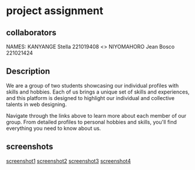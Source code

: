 # project assignment
## collaborators
  NAMES:
  KANYANGE Stella 221019408
  <>
  NIYOMAHORO Jean Bosco  221021424
## Description
  We are a group of two students showcasing our individual profiles with skills and hobbies. Each of us brings a unique set of skills and experiences, and this platform is designed to highlight our individual and collective talents in web designing.

Navigate through the links above to learn more about each member of our group. From detailed profiles to personal hobbies and skills, you'll find everything you need to know about us.


## screenshots
[screenshot1](https://github.com/Stella-Kanyange/PROJECT/blob/main/assets/images/sreenshots/Screenshot%20from%202024-09-17%2008-15-45.png)
[screenshot2](https://github.com/Stella-Kanyange/PROJECT/blob/main/assets/images/sreenshots/Screenshot%20from%202024-09-17%2008-15-53.png)
[screenshot3](https://github.com/Stella-Kanyange/PROJECT/blob/main/assets/images/sreenshots/Screenshot%20from%202024-09-17%2008-16-03.png)
[screenshot4](https://github.com/Stella-Kanyange/PROJECT/blob/main/assets/images/sreenshots/Screenshot%20from%202024-09-17%2008-24-25.png)

